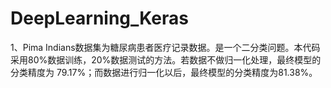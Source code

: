 # DeepLearning_Keras
1、Pima Indians数据集为糖尿病患者医疗记录数据。是一个二分类问题。本代码采用80%数据训练，20%数据测试的方法。若数据不做归一化处理，最终模型的分类精度为 79.17%；而数据进行归一化以后，最终模型的分类精度为81.38%。
